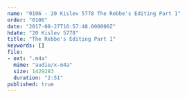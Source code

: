 ```yaml
---
name: "0106 - 20 Kislev 5778 The Rebbe's Editing Part 1"
order: "0106"
date: "2017-08-27T16:57:48.000000Z"
hdate: "20 Kislev 5778"
title: "The Rebbe's Editing Part 1"
keywords: []
file:
- ext: ".m4a"
  mime: "audio/x-m4a"
  size: 1429283
  duration: "2:51"
published: true
---
```


